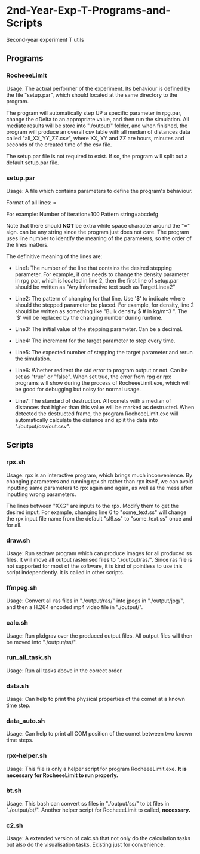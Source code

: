 # 2nd-Year-Exp-T-Programs-and-Scripts
Second-year experiment T utils

## Programs
### RocheeeLimit
Usage: The actual performer of the experiment. Its behaviour is defined by the file "setup.par", which should located at the same directory to the program.

The program will automatically step UP a specific parameter in rpg.par, change the dDelta to an appropriate value, and then run the simulation.
All mediate results will be store into "./output/" folder, and when finished, the program will produce an overall csv table with all median of distances data called "all_XX_YY_ZZ.csv", where XX, YY and ZZ are hours, minutes and seconds of the created time of the csv file.

The setup.par file is not required to exist. If so, the program will split out a default setup.par file.

### setup.par
Usage: A file which contains parameters to define the program's behaviour.

Format of all lines: 
<Descrption>=<Value>

For example: 
Number of iteration=100
Pattern string=abcdefg

Note that there should **NOT** be extra white space character around the "=" sign. <Description> can be any string since the program just does not care. The program uses line number to identify the meaning of the parameters, so the order of the lines matters.

The definitive meaning of the lines are:

* Line1: The number of the line that contains the desired stepping parameter. For example, if one needs to change the density parameter in rpg.par, which is located in line 2, then the first line of setup.par should be written as "Any informative text such as TargetLine=2"

* Line2: The pattern of changing for that line. Use '$' to indicate where should the stepped parameter be placed. For example, for density, line 2 should be written as something like "Bulk density	$	# in kg/m^3 ". The '$' will be replaced by the changing number during runtime.

* Line3: The initial value of the stepping parameter. Can be a decimal. 

* Line4: The increment for the target parameter to step every time. 

* Line5: The expected number of stepping the target parameter and rerun the simulation. 

* Line6: Whether redirect the std error to program output or not. Can be set as "true" or "false". When set true, the error from rpg or rpx programs will show during the process of RocheeeLimit.exe, which will be good for debugging but noisy for normal usage.

* Line7: The standard of destruction. All comets with a median of distances that higher than this value will be marked as destructed. When detected the destructed frame, the program RocheeeLimit.exe will automatically calculate the distance and split the data into "./output/csv/out.csv".

## Scripts
### rpx.sh
Usage: rpx is an interactive program, which brings much inconvenience. By changing parameters and running rpx.sh rather than rpx itself, we can avoid inputting same parameters to rpx again and again, as well as the mess after inputting wrong parameters.

The lines between "XXG" are inputs to the rpx. Modify them to get the desired input. For example, changing line 6 to "some_text.ss" will change the rpx input file name from the default "sl9.ss" to "some_text.ss" once and for all.

### draw.sh
Usage: Run ssdraw program which can produce images for all produced ss files. It will move all output rasterised files to "./output/ras/". Since ras file is not supported for most of the software, it is kind of pointless to use this script independently. It is called in other scripts.

### ffmpeg.sh
Usage: Convert all ras files in "./output/ras/" into jpegs in "./output/jpg/", and then a H.264 encoded mp4 video file in "./output/".

### calc.sh
Usage: Run pkdgrav over the produced output files. All output files will then be moved into "./output/ss/".

### run_all_task.sh
Usage: Run all tasks above in the correct order.

### data.sh
Usage: Can help to print the physical properties of the comet at a known time step.

### data_auto.sh
Usage: Can help to print all COM position of the comet between two known time steps.

### rpx-helper.sh
Usage: This file is only a helper script for program RocheeeLimit.exe. **It is necessary for RocheeeLimit to run properly.**

### bt.sh
Usage: This bash can convert ss files in "./output/ss/" to bt files in "./output/bt/". Another helper script for RocheeeLimit to called, **necessary.**

### c2.sh
Usage: A extended version of calc.sh that not only do the calculation tasks but also do the visualisation tasks. Existing just for convenience.
